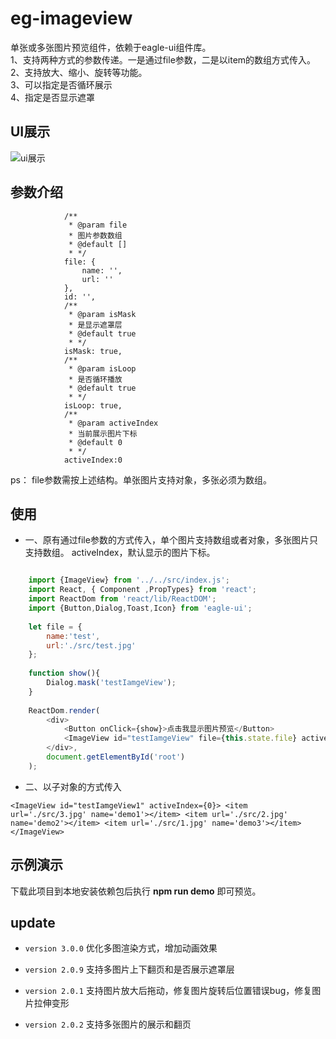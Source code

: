 # eg-imageview

单张或多张图片预览组件，依赖于eagle-ui组件库。   
1、支持两种方式的参数传递。一是通过file参数，二是以item的数组方式传入。   
2、支持放大、缩小、旋转等功能。    
3、可以指定是否循环展示   
4、指定是否显示遮罩



## UI展示

![ui展示](example/img/test.gif)    

## 参数介绍   

```
            /**
             * @param file
             * 图片参数数组
             * @default []
             * */
            file: {
                name: '',
                url: ''
            },
            id: '',
            /**
             * @param isMask
             * 是显示遮罩层
             * @default true
             * */
            isMask: true,
            /**
             * @param isLoop
             * 是否循环播放
             * @default true
             * */
            isLoop: true,
            /**
             * @param activeIndex
             * 当前展示图片下标
             * @default 0
             * */
            activeIndex:0
```   

ps： file参数需按上述结构。单张图片支持对象，多张必须为数组。

## 使用

*   一、原有通过file参数的方式传入，单个图片支持数组或者对象，多张图片只支持数组。
    activeIndex，默认显示的图片下标。
```js

	import {ImageView} from '../../src/index.js';
    import React, { Component ,PropTypes} from 'react';
    import ReactDom from 'react/lib/ReactDOM';
    import {Button,Dialog,Toast,Icon} from 'eagle-ui';
    
    let file = {
        name:'test',
        url:'./src/test.jpg'
    };
    
    function show(){
        Dialog.mask('testIamgeView');
    }
    
    ReactDom.render(
        <div>
            <Button onClick={show}>点击我显示图片预览</Button>
            <ImageView id="testIamgeView" file={this.state.file} activeIndex={0}/>
        </div>,
        document.getElementById('root')
    );

```   

*   二、以子对象的方式传入   


`
     <ImageView id="testIamgeView1" activeIndex={0}>
                        <item url='./src/3.jpg' name='demo1'></item>
                        <item url='./src/2.jpg' name='demo2'></item>
                        <item url='./src/1.jpg' name='demo3'></item>
                    </ImageView>
`

## 示例演示

下载此项目到本地安装依赖包后执行 **npm run demo** 即可预览。

## update 

* `version 3.0.0` 优化多图渲染方式，增加动画效果


* `version 2.0.9` 支持多图片上下翻页和是否展示遮罩层
* `version 2.0.1` 支持图片放大后拖动，修复图片旋转后位置错误bug，修复图片拉伸变形
* `version 2.0.2` 支持多张图片的展示和翻页 


